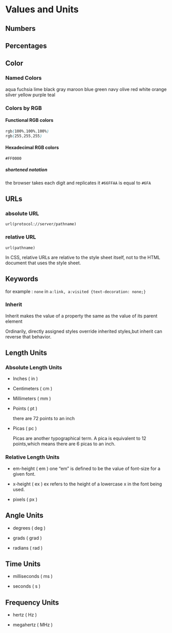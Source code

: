 # Values and Units

## Numbers

## Percentages

## Color

### Named Colors

aqua fuchsia lime black gray maroon blue green navy olive red white orange silver yellow purple teal

### Colors by RGB

#### Functional RGB colors

```css
rgb(100%,100%,100%)
rgb(255,255,255)
```

#### Hexadecimal RGB colors

`#FF0000`

##### shortened notation

the browser takes each digit and replicates it
`#66FFAA` is equal to `#6FA`

## URLs

### absolute URL

`url(protocol://server/pathname)`

### relative URL

`url(pathname)`

In CSS, relative URLs are relative to the style sheet itself, not to the HTML document that uses the style sheet.

## Keywords

for example : `none`  in  `a:link, a:visited {text-decoration: none;}`

### Inherit

Inherit makes the value of a property the same as the value of its parent element

Ordinarily, directly assigned styles override inherited styles,but inherit can reverse that behavior.

## Length Units

### Absolute Length Units

- Inches ( in )

- Centimeters ( cm )

- Millimeters ( mm )

- Points ( pt )

  there are 72 points to an inch

- Picas ( pc )

  Picas are another typographical term. A pica is equivalent to 12 points,which means there are 6 picas to an inch.

### Relative Length Units

- em-height ( em )
	one “em” is defined to be the value of font-size for a given font.

- x-height ( ex )
	ex refers to the height of a lowercase x in the font being used.

- pixels ( px )

## Angle Units

- degrees ( deg )

- grads ( grad )

- radians ( rad )

## Time Units

- milliseconds ( ms )

- seconds ( s )

## Frequency Units

- hertz ( Hz )

- megahertz ( MHz )
